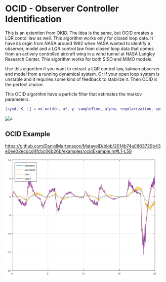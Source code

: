 # OCID - Observer Controller Identification
This is an extention from OKID. The idea is the same, but OCID creates a LQR contol law as well. This algorithm works only for closed loop data. It have its orgin from NASA around 1992 when NASA wanted to identify a observer, model and a LQR control law from closed loop data that comes from an actively controlled aircraft wing in a wind tunnel at NASA Langley Research Center. This algorithm works for both SISO and MIMO models.

Use this algorithm if you want to extract a LQR control law, kalman observer and model from a running dynamical system. Or if your open loop system is unstable and it requries some kind of feedback to stabilize it. Then OCID is the perfect choice.

This OCID algorithm have a particle filter that estimates the markov parameters.

```matlab
[sysd, K, L] = mi.ocid(r, uf, y, sampleTime, alpha, regularization, systemorder);
```

![a](https://raw.githubusercontent.com/DanielMartensson/MataveID/master/pictures/OCID_System.png)

## OCID Example
https://github.com/DanielMartensson/MataveID/blob/2014b74a0863729b43e0ee02ecdcd4fcbc06b26b/examples/ocidExample.m#L1-L59


![OCID Result](../pictures/OCID_Result.png)